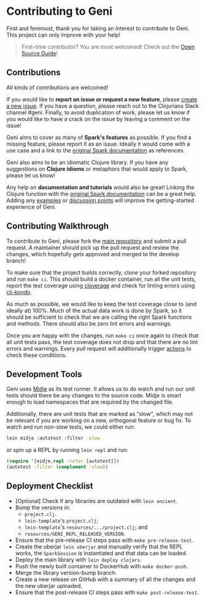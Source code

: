 # Contributing to Geni

First and foremost, thank you for taking an interest to contribute to Geni. This project can only improve with your help!

> First-time contributor? You are most welcomed! Check out the [Open Source Guide](https://opensource.guide/)!

## Contributions

All kinds of contributions are welcomed! 

If you would like to **report an issue or request a new feature**, please [create a new issue](https://github.com/zero-one-group/geni/issues). If you have a question, please reach out to the Clojurians Slack channel #geni. Finally, to avoid duplication of work, please let us know if you would like to have a crack on the issue by leaving a comment on the issue!

Geni aims to cover as many of **Spark's features** as possible. If you find a missing feature, please report it as an issue. Ideally it would come with a use case and a link to the [original Spark documentation](https://spark.apache.org/docs/latest/api/scala/org/apache/spark/index.html) as references.

Geni also aims to be an idiomatic Clojure library. If you have any suggestions on **Clojure idioms** or metaphors that would apply to Spark, please let us know!

Any help on **documentation and tutorials** would also be great! Linking the Clojure function with the [original Spark documentation](https://spark.apache.org/docs/latest/api/scala/org/apache/spark/index.html) can be a great help. Adding any [examples](examples/) or [discussion points](docs/) will improve the getting-started experience of Geni.

## Contributing Walkthrough

To contribute to Geni, please fork the [main repository](https://github.com/zero-one-group/geni) and submit a pull request. A maintainer should pick up the pull request and review the changes, which hopefully gets approved and merged to the develop branch!

To make sure that the project builds correctly, clone your forked repository and run `make ci`. This should build a docker container, run all the unit tests, report the test coverage using [cloverage](https://github.com/cloverage/cloverage) and check for linting errors using [clj-kondo](https://github.com/borkdude/clj-kondo). 

As much as possible, we would like to keep the test coverage close to (and ideally at) 100%. Much of the actual data work is done by Spark, so it should be sufficient to check that we are calling the right Spark functions and methods. There should also be zero lint errors and warnings.

Once you are happy with the changes, run `make ci` once again to check that all unit tests pass, the test coverage does not drop and that there are no lint errors and warnings. Every pull request will additionally trigger [actions](https://github.com/zero-one-group/geni/blob/develop/.github/workflows/continuous-integration.yml) to check these conditions.

## Development Tools

Geni uses [Midje](https://github.com/marick/Midje) as its test runner. It allows us to do watch and run our unit tests should there be any changes to the source code. Midje is smart enough to load namespaces that are required by the changed file.

Additionally, there are unit tests that are marked as "slow", which may not be relevant if you are working on a new, orthogonal feature or bug fix. To watch and run non-slow tests, we could either run:

```bash
lein midje :autotest :filter -slow
```

or spin up a REPL by running `lein repl` and run:

```clojure
(require '[midje.repl :refer [autotest]])
(autotest :filter (complement :slow))
```

## Deployment Checklist

- [Optional] Check if any libraries are outdated with `lein ancient`.
- Bump the versions in:
    - `project.clj`.
    - `lein-template`'s `project.clj`;
    - `lein-template`'s `resources/.../project.clj`; and
    - `resources/GENI_REPL_RELEASED_VERSION`.
- Ensure that the pre-release CI steps pass with `make pre-release-test`.
- Create the uberjar `lein uberjar` and manually verify that the REPL works, the `SparkSession` is instantiated and that data can be loaded.
- Deploy the main library with `lein deploy clojars`.
- Push the newly built container to DockerHub with `make docker-push`.
- Merge the library version-bump branch.
- Create a new release on GitHub with a summary of all the changes and the new uberjar uploaded.
- Ensure that the post-release CI steps pass with `make post-release-test`.
